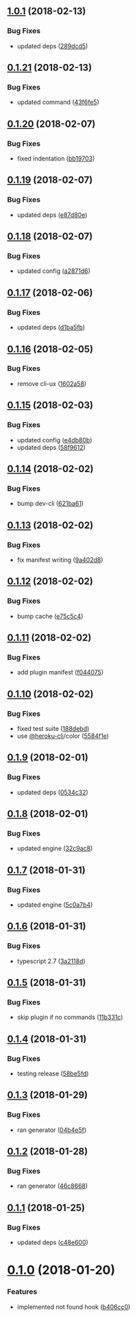 <a name="1.0.1"></a>
## [1.0.1](https://github.com/oclif/plugin-not-found/compare/v1.0.0...v1.0.1) (2018-02-13)


### Bug Fixes

* updated deps ([289dcd5](https://github.com/oclif/plugin-not-found/commit/289dcd5))

<a name="0.1.21"></a>
## [0.1.21](https://github.com/oclif/plugin-not-found/compare/9ddeda3adef519c3e11f0bee6678c34f4108482d...v0.1.21) (2018-02-13)


### Bug Fixes

* updated command ([43f6fe5](https://github.com/oclif/plugin-not-found/commit/43f6fe5))

<a name="0.1.20"></a>
## [0.1.20](https://github.com/anycli/plugin-not-found/compare/e87d80e567b7fa9b4353a6521fc051dcbdd24ea8...v0.1.20) (2018-02-07)


### Bug Fixes

* fixed indentation ([bb19703](https://github.com/anycli/plugin-not-found/commit/bb19703))

<a name="0.1.19"></a>
## [0.1.19](https://github.com/anycli/plugin-not-found/compare/a2871d62aff4144984b4cd86964cafe65ce2dd54...v0.1.19) (2018-02-07)


### Bug Fixes

* updated deps ([e87d80e](https://github.com/anycli/plugin-not-found/commit/e87d80e))

<a name="0.1.18"></a>
## [0.1.18](https://github.com/anycli/plugin-not-found/compare/d1ba5fb8027872305a67cdac29df6161ec8453b9...v0.1.18) (2018-02-07)


### Bug Fixes

* updated config ([a2871d6](https://github.com/anycli/plugin-not-found/commit/a2871d6))

<a name="0.1.17"></a>
## [0.1.17](https://github.com/anycli/plugin-not-found/compare/1602a582d3609d99755e160934ac2ce77df15cb9...v0.1.17) (2018-02-06)


### Bug Fixes

* updated deps ([d1ba5fb](https://github.com/anycli/plugin-not-found/commit/d1ba5fb))

<a name="0.1.16"></a>
## [0.1.16](https://github.com/anycli/plugin-not-found/compare/58f961275e5e587050b5a3bda610b2883d3a4a7f...v0.1.16) (2018-02-05)


### Bug Fixes

* remove cli-ux ([1602a58](https://github.com/anycli/plugin-not-found/commit/1602a58))

<a name="0.1.15"></a>
## [0.1.15](https://github.com/anycli/plugin-not-found/compare/621ba617c5dea977b0962641010ec5e435bbafc6...v0.1.15) (2018-02-03)


### Bug Fixes

* updated config ([e4db80b](https://github.com/anycli/plugin-not-found/commit/e4db80b))
* updated deps ([58f9612](https://github.com/anycli/plugin-not-found/commit/58f9612))

<a name="0.1.14"></a>
## [0.1.14](https://github.com/anycli/plugin-not-found/compare/9a402d89715958e43a11944367c40f80328f170b...v0.1.14) (2018-02-02)


### Bug Fixes

* bump dev-cli ([621ba61](https://github.com/anycli/plugin-not-found/commit/621ba61))

<a name="0.1.13"></a>
## [0.1.13](https://github.com/anycli/plugin-not-found/compare/e75c5c4ed78d94911d64216e2d98544dc88df7e7...v0.1.13) (2018-02-02)


### Bug Fixes

* fix manifest writing ([9a402d8](https://github.com/anycli/plugin-not-found/commit/9a402d8))

<a name="0.1.12"></a>
## [0.1.12](https://github.com/anycli/plugin-not-found/compare/f04407596efb636c2a081ef54a4d3403deece519...v0.1.12) (2018-02-02)


### Bug Fixes

* bump cache ([e75c5c4](https://github.com/anycli/plugin-not-found/commit/e75c5c4))

<a name="0.1.11"></a>
## [0.1.11](https://github.com/anycli/plugin-not-found/compare/5584f1e2da1595e39109c0c90107ef9aa8a94440...v0.1.11) (2018-02-02)


### Bug Fixes

* add plugin manifest ([f044075](https://github.com/anycli/plugin-not-found/commit/f044075))

<a name="0.1.10"></a>
## [0.1.10](https://github.com/anycli/plugin-not-found/compare/6c92b0b946510fd16cecf7d971251605cdcf41cf...v0.1.10) (2018-02-02)


### Bug Fixes

* fixed test suite ([188debd](https://github.com/anycli/plugin-not-found/commit/188debd))
* use [@heroku-cli](https://github.com/heroku-cli)/color ([5584f1e](https://github.com/anycli/plugin-not-found/commit/5584f1e))

<a name="0.1.9"></a>
## [0.1.9](https://github.com/anycli/not-found/compare/32c9ac807a8ac7ee906a164ba5f1b4f79c98a6c5...v0.1.9) (2018-02-01)


### Bug Fixes

* updated deps ([0534c32](https://github.com/anycli/not-found/commit/0534c32))

<a name="0.1.8"></a>
## [0.1.8](https://github.com/anycli/not-found/compare/5c0a7b4c93f768d46bc88bdc348352f766ec21a0...v0.1.8) (2018-02-01)


### Bug Fixes

* updated engine ([32c9ac8](https://github.com/anycli/not-found/commit/32c9ac8))

<a name="0.1.7"></a>
## [0.1.7](https://github.com/anycli/not-found/compare/3a2118d21ea80edec1d3898a813ab8d160151cc9...v0.1.7) (2018-01-31)


### Bug Fixes

* updated engine ([5c0a7b4](https://github.com/anycli/not-found/commit/5c0a7b4))

<a name="0.1.6"></a>
## [0.1.6](https://github.com/anycli/not-found/compare/11b331cca379cc564f84f8b607c7f5104689e22b...v0.1.6) (2018-01-31)


### Bug Fixes

* typescript 2.7 ([3a2118d](https://github.com/anycli/not-found/commit/3a2118d))

<a name="0.1.5"></a>
## [0.1.5](https://github.com/anycli/not-found/compare/58be5fd865b4017f733e5845b7c194c07edac617...v0.1.5) (2018-01-31)


### Bug Fixes

* skip plugin if no commands ([11b331c](https://github.com/anycli/not-found/commit/11b331c))

<a name="0.1.4"></a>
## [0.1.4](https://github.com/anycli/not-found/compare/c17b8028f0cc16188ebff803b5418006f7b2460b...v0.1.4) (2018-01-31)


### Bug Fixes

* testing release ([58be5fd](https://github.com/anycli/not-found/commit/58be5fd))

<a name="0.1.3"></a>
## [0.1.3](https://github.com/dxcli/not-found/compare/46c8668c04ed0cfd43bf5e1fe6029021ac62f0ca...v0.1.3) (2018-01-29)


### Bug Fixes

* ran generator ([04b4e5f](https://github.com/dxcli/not-found/commit/04b4e5f))

<a name="0.1.2"></a>
## [0.1.2](https://github.com/dxcli/not-found/compare/b098ed2c51567fa00fe952ca8b652ca1ba47b54c...v0.1.2) (2018-01-28)


### Bug Fixes

* ran generator ([46c8668](https://github.com/dxcli/not-found/commit/46c8668))

<a name="0.1.1"></a>
## [0.1.1](https://github.com/dxcli/not-found/compare/b406cc0ecfbf0bb9cb0c7384c1a17adc4924236a...v0.1.1) (2018-01-25)


### Bug Fixes

* updated deps ([c48e600](https://github.com/dxcli/not-found/commit/c48e600))

<a name="0.1.0"></a>
# [0.1.0](https://github.com/dxcli/not-found/compare/v0.0.0...v0.1.0) (2018-01-20)


### Features

* implemented not found hook ([b406cc0](https://github.com/dxcli/not-found/commit/b406cc0))
